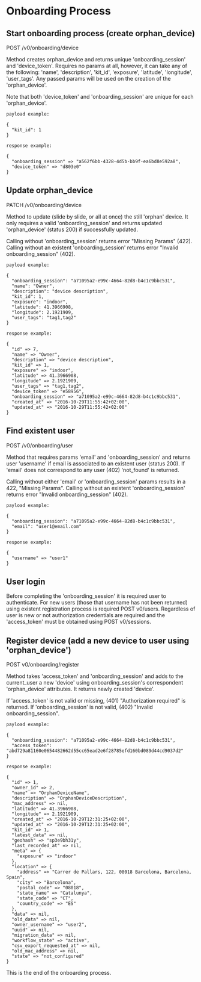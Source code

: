 # Onboarding Process

## Start onboarding process (create orphan_device)

POST /v0/onboarding/device

Method creates orphan_device and returns unique 'onboarding_session' and 'device_token'.
Requires no params at all, however, it can take any of the following: 'name', 'description',
'kit_id', 'exposure', 'latitude', 'longitude', 'user_tags'. Any passed params will be used on the creation of the 'orphan_device'.

Note that both 'device_token' and 'onboarding_session' are unique for each 'orphan_device'.
```
payload example:

{
  "kit_id": 1
}
```

```
response example:

{
  "onboarding_session" => "a562f6bb-4328-4d5b-bb9f-ea6bd8e592a8",
  "device_token" => "d803e0"
}
```

## Update orphan_device

PATCH /v0/onboarding/device

Method to update (slide by slide, or all at once) the still 'orphan' device.
It only requires a valid 'onboarding_session' and returns updated 'orphan_device' (status 200) if successfully updated.

Calling without 'onboarding_session' returns error "Missing Params" (422).
Calling without an existent 'onboarding_session' returns error "Invalid onboarding_session" (402).
```
payload example:

{
  "onboarding_session": "a71095a2-e99c-4664-82d8-b4c1c9bbc531",
  "name": "Owner",
  "description": "device description",
  "kit_id": 1,
  "exposure": "indoor",
  "latitude": 41.3966908,
  "longitude": 2.1921909,
  "user_tags": "tag1,tag2"
}
```

```
response example:

{
  "id" => 7,
  "name" => "Owner",
  "description" => "device description",
  "kit_id" => 1,
  "exposure" => "indoor",
  "latitude" => 41.3966908,
  "longitude" => 2.1921909,
  "user_tags" => "tag1,tag2",
  "device_token" => "e58956",
  "onboarding_session" => "a71095a2-e99c-4664-82d8-b4c1c9bbc531",
  "created_at" => "2016-10-29T11:55:42+02:00",
  "updated_at" => "2016-10-29T11:55:42+02:00"
}
```

## Find existent user

POST /v0/onboarding/user

Method that requires params 'email' and 'onboarding_session' and returns user 'username' if email
is associated to an existent user (status 200).
If 'email' does not correspond to any user (402) 'not_found' is returned.

Calling without either 'email' or 'onboarding_session' params results in a 422, "Missing Params".
Calling without an existent 'onboarding_session' returns error "Invalid onboarding_session" (402).
```
payload example:

{
  "onboarding_session": "a71095a2-e99c-4664-82d8-b4c1c9bbc531",
  "email": "user1@email.com"
}
```

```
response example:

{
  "username" => "user1"
}
```

## User login

Before completing the 'onboarding_session' it is required user to authenticate. For new users
(those that username has not been returned) using existent registration process is required
POST v0/users.
Regardless of user is new or not authorization credentials are required and the 'access_token' must
be obtained using POST v0/sessions.

## Register device (add a new device to user using 'orphan_device')

POST v0/onboarding/register

Method takes 'access_token' and 'onboarding_session' and adds to the current_user a new 'device'
using onboarding_session's correspondent 'orphan_device' attributes. It returns newly created
'device'.

If 'access_token' is not valid or missing, (401) "Authorization required" is returned.
If 'onboarding_session' is not valid, (402) "Invalid onboarding_session".

```
payload example:

{
  "onboarding_session": "a71095a2-e99c-4664-82d8-b4c1c9bbc531",
  "access_token": "abd729a81160e0654482662d55cc65ead2e6f28785efd160bd089d44cd9037d2"
}
```

```
response example:

{
  "id" => 1,
  "owner_id" => 2,
  "name" => "OrphanDeviceName",
  "description" => "OrphanDeviceDescription",
  "mac_address" => nil,
  "latitude" => 41.3966908,
  "longitude" => 2.1921909,
  "created_at" => "2016-10-29T12:31:25+02:00",
  "updated_at" => "2016-10-29T12:31:25+02:00",
  "kit_id" => 1,
  "latest_data" => nil,
  "geohash" => "sp3e9bh31y",
  "last_recorded_at" => nil,
  "meta" => {
    "exposure" => "indoor"
  },
  "location" => {
    "address" => "Carrer de Pallars, 122, 08018 Barcelona, Barcelona, Spain",
    "city" => "Barcelona",
    "postal_code" => "08018",
    "state_name" => "Catalunya",
    "state_code" => "CT",
    "country_code" => "ES"
  },
  "data" => nil,
  "old_data" => nil,
  "owner_username" => "user2",
  "uuid" => nil,
  "migration_data" => nil,
  "workflow_state" => "active",
  "csv_export_requested_at" => nil,
  "old_mac_address" => nil,
  "state" => "not_configured"
}
```
This is the end of the onboarding process.
